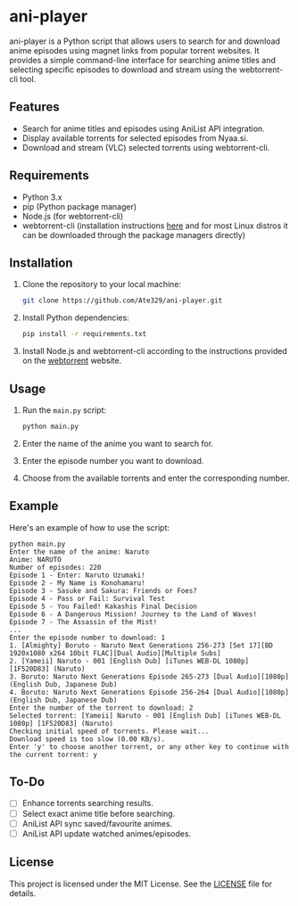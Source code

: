 # ani-player
ani-player is a Python script that allows users to search for and download anime episodes using magnet links from popular torrent websites. It provides a simple command-line interface for searching anime titles and selecting specific episodes to download and stream using the webtorrent-cli tool.

## Features

- Search for anime titles and episodes using AniList API integration.
- Display available torrents for selected episodes from Nyaa.si.
- Download and stream (VLC) selected torrents using webtorrent-cli.

## Requirements

- Python 3.x
- pip (Python package manager)
- Node.js (for webtorrent-cli)
- webtorrent-cli (installation instructions [here](https://webtorrent.io/desktop/) and for most Linux distros it can be downloaded through the package managers directly)

## Installation

1. Clone the repository to your local machine:

    ```bash
    git clone https://github.com/Ate329/ani-player.git
    ```

2. Install Python dependencies:

    ```bash
    pip install -r requirements.txt
    ```

3. Install Node.js and webtorrent-cli according to the instructions provided on the [webtorrent](https://webtorrent.io/desktop/) website.

## Usage

1. Run the `main.py` script:

    ```bash
    python main.py
    ```

2. Enter the name of the anime you want to search for.
3. Enter the episode number you want to download.
4. Choose from the available torrents and enter the corresponding number.
   
## Example

Here's an example of how to use the script:

```shell
python main.py
Enter the name of the anime: Naruto
Anime: NARUTO
Number of episodes: 220
Episode 1 - Enter: Naruto Uzumaki!
Episode 2 - My Name is Konohamaru!
Episode 3 - Sasuke and Sakura: Friends or Foes?
Episode 4 - Pass or Fail: Survival Test
Episode 5 - You Failed! Kakashis Final Decision
Episode 6 - A Dangerous Mission! Journey to the Land of Waves!
Episode 7 - The Assassin of the Mist!
...
Enter the episode number to download: 1
1. [Almighty] Boruto - Naruto Next Generations 256-273 [Set 17][BD 1920x1080 x264 10bit FLAC][Dual Audio][Multiple Subs]
2. [Yameii] Naruto - 001 [English Dub] [iTunes WEB-DL 1080p] [1F520D83] (Naruto)
3. Boruto: Naruto Next Generations Episode 265-273 [Dual Audio][1080p] (English Dub, Japanese Dub)
4. Boruto: Naruto Next Generations Episode 256-264 [Dual Audio][1080p] (English Dub, Japanese Dub)
Enter the number of the torrent to download: 2 
Selected torrent: [Yameii] Naruto - 001 [English Dub] [iTunes WEB-DL 1080p] [1F520D83] (Naruto)
Checking initial speed of torrents. Please wait...
Download speed is too slow (0.00 KB/s).
Enter 'y' to choose another torrent, or any other key to continue with the current torrent: y
```

## To-Do
- [ ] Enhance torrents searching results.
- [ ] Select exact anime title before searching.
- [ ] AniList API sync saved/favourite animes.
- [ ] AniList API update watched animes/episodes.

## License

This project is licensed under the MIT License. See the [LICENSE](LICENSE) file for details.
